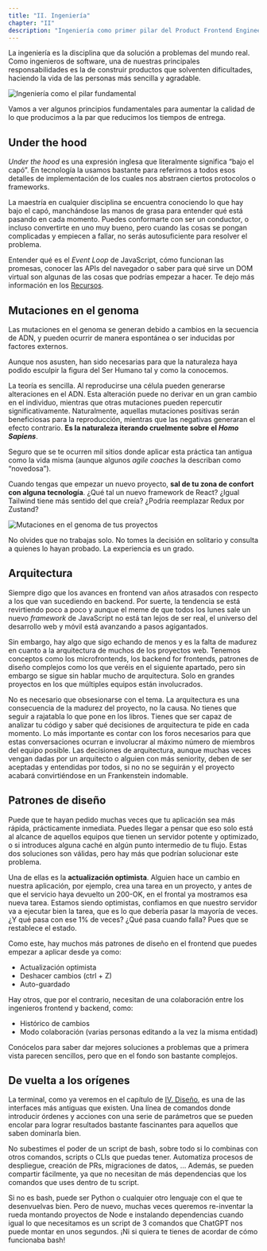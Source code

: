```yaml
---
title: "II. Ingeniería"
chapter: "II"
description: "Ingeniería como primer pilar del Product Frontend Engineer"
---
```


La ingeniería es la disciplina que da solución a problemas del mundo real. Como ingenieros de software, una de nuestras principales responsabilidades es la de construir productos que solventen dificultades, haciendo la vida de las personas más sencilla y agradable.

![Ingeniería como el pilar fundamental](/images/engineering-pillar.png)

Vamos a ver algunos principios fundamentales para aumentar la calidad de lo que producimos a la par que reducimos los tiempos de entrega.

## Under the hood

*Under the hood* es una expresión inglesa que literalmente significa “bajo el capó”. En tecnología la usamos bastante para referirnos a todos esos detalles de implementación de los cuales nos abstraen ciertos protocolos o frameworks.

La maestría en cualquier disciplina se encuentra conociendo lo que hay bajo el capó, manchándose las manos de grasa para entender qué está pasando en cada momento. Puedes conformarte con ser un conductor, o incluso convertirte en uno muy bueno, pero cuando las cosas se pongan complicadas y empiecen a fallar, no serás autosuficiente para resolver el problema.

Entender qué es el *Event Loop* de JavaScript, cómo funcionan las promesas, conocer las APIs del navegador o saber para qué sirve un DOM virtual son algunas de las cosas que podrías empezar a hacer. Te dejo más información en los [Recursos](/recursos).

## Mutaciones en el genoma

Las mutaciones en el genoma se generan debido a cambios en la secuencia de ADN, y pueden ocurrir de manera espontánea o ser inducidas por factores externos.

Aunque nos asusten, han sido necesarias para que la naturaleza haya podido esculpir la figura del Ser Humano tal y como la conocemos.

La teoría es sencilla. Al reproducirse una célula pueden generarse alteraciones en el ADN. Esta alteración puede no derivar en un gran cambio en el individuo, mientras que otras mutaciones pueden repercutir significativamente. Naturalmente, aquellas mutaciones positivas serán beneficiosas para la reproducción, mientras que las negativas generaran el efecto contrario. **Es la naturaleza iterando cruelmente sobre el *Homo Sapiens***.

Seguro que se te ocurren mil sitios donde aplicar esta práctica tan antigua como la vida misma (aunque algunos *agile coaches* la describan como “novedosa”).

Cuando tengas que empezar un nuevo proyecto, **sal de tu zona de confort con alguna tecnología**. ¿Qué tal un nuevo framework de React? ¿Igual Tailwind tiene más sentido del que creía? ¿Podría reemplazar Redux por Zustand?

![Mutaciones en el genoma de tus proyectos](/images/genome-mutations.png)

No olvides que no trabajas solo. No tomes la decisión en solitario y consulta a quienes lo hayan probado. La experiencia es un grado.

## Arquitectura

Siempre digo que los avances en frontend van años atrasados con respecto a los que van sucediendo en backend. Por suerte, la tendencia se está revirtiendo poco a poco y aunque el meme de que todos los lunes sale un nuevo *framework* de JavaScript no está tan lejos de ser real, el universo del desarrollo web y móvil está avanzando a pasos agigantados.

Sin embargo, hay algo que sigo echando de menos y es la falta de madurez en cuanto a la arquitectura de muchos de los proyectos web. Tenemos conceptos como los microfrontends, los backend for frontends, patrones de diseño complejos como los que veréis en el siguiente apartado, pero sin embargo se sigue sin hablar mucho de arquitectura. Solo en grandes proyectos en los que múltiples equipos están involucrados.

No es necesario que obsesionarse con el tema. La arquitectura es una consecuencia de la madurez del proyecto, no la causa. No tienes que seguir a rajatabla lo que pone en los libros. Tienes que ser capaz de analizar tu código y saber qué decisiones de arquitectura te pide en cada momento. Lo más importante es contar con los foros necesarios para que estas conversaciones ocurran e involucrar al máximo número de miembros del equipo posible. Las decisiones de arquitectura, aunque muchas veces vengan dadas por un arquitecto o alguien con más seniority, deben de ser aceptadas y entendidas por todos, si no no se seguirán y el proyecto acabará convirtiéndose en un Frankenstein indomable.

## Patrones de diseño

Puede que te hayan pedido muchas veces que tu aplicación sea más rápida, prácticamente inmediata. Puedes llegar a pensar que eso solo está al alcance de aquellos equipos que tienen un servidor potente y optimizado, o si introduces alguna caché en algún punto intermedio de tu flujo. Estas dos soluciones son válidas, pero hay más que podrían solucionar este problema.

Una de ellas es la **actualización optimista**. Alguien hace un cambio en nuestra aplicación, por ejemplo, crea una tarea en un proyecto, y antes de que el servicio haya devuelto un 200-OK, en el frontal ya mostramos esa nueva tarea. Estamos siendo optimistas, confiamos en que nuestro servidor va a ejecutar bien la tarea, que es lo que debería pasar la mayoría de veces. ¿Y qué pasa con ese 1% de veces? ¿Qué pasa cuando falla? Pues que se restablece el estado.

Como este, hay muchos más patrones de diseño en el frontend que puedes empezar a aplicar desde ya como:

- Actualización optimista
- Deshacer cambios (ctrl + Z)
- Auto-guardado

Hay otros, que por el contrario, necesitan de una colaboración entre los ingenieros frontend y backend, como:

- Histórico de cambios
- Modo colaboración (varias personas editando a la vez la misma entidad)

Conócelos para saber dar mejores soluciones a problemas que a primera vista parecen sencillos, pero que en el fondo son bastante complejos.

## De vuelta a los orígenes

La terminal, como ya veremos en el capítulo de [IV. Diseño](/capitulos/04-diseno), es una de las interfaces más antiguas que existen. Una línea de comandos donde introducir órdenes y acciones con una serie de parámetros que se pueden encolar para lograr resultados bastante fascinantes para aquellos que saben dominarla bien.

No subestimes el poder de un script de bash, sobre todo si lo combinas con otros comandos, scripts o CLIs que puedas tener. Automatiza procesos de despliegue, creación de PRs, migraciones de datos, … Además, se pueden compartir fácilmente, ya que no necesitan de más dependencias que los comandos que uses dentro de tu script.

Si no es bash, puede ser Python o cualquier otro lenguaje con el que te desenvuelvas bien. Pero de nuevo, muchas veces queremos re-inventar la rueda montando proyectos de Node e instalando dependencias cuando igual lo que necesitamos es un script de 3 comandos que ChatGPT nos puede montar en unos segundos. ¡Ni si quiera te tienes de acordar de cómo funcionaba bash!
